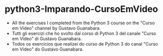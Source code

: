 # python3-Imparando-CursoEmVideo
- All the exercises I completed from the Python 3 course on the "Curso em Vídeo" channel by Gustavo Guanabara.
- Tutti gli esercizi che ho svolto dal corso di Python 3 del canale "Curso em Vídeo" di Gustavo Guanabara.
- Todos os exercícios que realizei do curso de Python 3 do canal "Curso em Vídeo" do Gustavo Guanabara.






